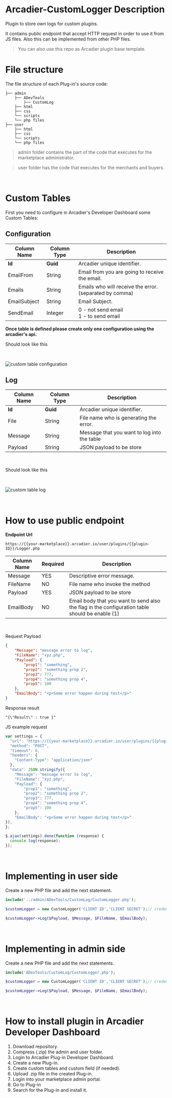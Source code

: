 # Arcadier-CustomLogger Description
Plugin to store own logs for custom plugins. 

It contains public endpoint that accept HTTP request in order to use it from JS files. Also this can be implemented from other PHP files.

> You can also use this repo as Arcadier plugin base template.

# File structure
The file structure of each Plug-in's source code:

>
    ├── admin                    
        ├── ADevTools
            ├── CustomLog
        ├── html
        ├── css
        └── scripts                
        └── php files                
    ├── user                   
        ├── html
        ├── css
        └── scripts 
        └── php files 

> admin folder contains the part of the code that executes for the marketplace administrator. 

> user folder has the code that executes for the merchants and buyers.

<br>

# Custom Tables

First you need to configure in Arcadier's Developer Dashboard some Custom Tables:


## Configuration

Column Name   | Column Type   | Description 
------------- | ------------- | -------------
**Id**        | **Guid**      | Arcadier unique identifier.
EmailFrom     | String        | Email from you are going to receive the email.
Emails        | String        | Emails who will receive the error.(separated by comma)
EmailSubject  | String        | Email Subject.
SendEmail     | Integer       | 0 - not send email <br> 1 - to send email

**Once table is defined please create only one configuration using the arcadier's api.**
<br>

Should look like this

<br>

![custom table configuration](images/ct-Configuration.png)

## Log

Column Name   | Column Type   | Description 
------------- | ------------- | -------------
**Id**        | **Guid**      | Arcadier unique identifier.
File          | String        | File name who is generating the error.
Message       | String        | Message that you want to log into the table
Payload       | String        | JSON payload to be store

<br>

Should look like this

<br>

![custom table log](images/ct-Log.png)

<br>

# How to use public endpoint

**Endpoint Url**

``` Endpoint
https://{{your-marketplace}}.arcadier.io/user/plugins/{{plugin-ID}}/Logger.php
```

Column Name   | Required      | Description 
------------- | ------------- | -------------
Message       | YES           | Descriptive error message.
FileName      | NO            | File name who invoke the method 
Payload       | YES           | JSON payload to be store 
EmailBody     | NO            | Email body that you want to send also the flag in the configuration table should be enable (1)

<br>

Request Payload
```json
{
    "Message": "message error to log",
    "FileName": "xyz.php",
    "Payload": {
        "prop1": "something",
        "prop2": "something prop 2",
        "prop3": 777,
        "prop4": "something prop 4",
        "prop5": 100
    },
    "EmailBody": "<p>Some error happen during test</p>" 
}
```
Response result
```text
"{\"Result\" : true }"
```

JS example request
```javascript
var settings = {
  "url": "https://{{your-marketplace}}.arcadier.io/user/plugins/{{plugin-ID}}/Logger.php",
  "method": "POST",
  "timeout": 0,
  "headers": {
    "Content-Type": "application/json"
  },
  "data": JSON.stringify({
    "Message": "message error to log",
    "FileName": "xyz.php",
    "Payload": {
        "prop1": "something",
        "prop2": "something prop 2",
        "prop3": 777,
        "prop4": "something prop 4",
        "prop5": 100
    },
    "EmailBody": "<p>Some error happen during test</p>" 
}),
};

$.ajax(settings).done(function (response) {
  console.log(response);
});
```

<br>

# Implementing in user side

Create a new PHP file and add the next statement.

```php
include('../admin/ADevTools/CustomLog/CustomLogger.php');

$customLogger = new CustomLogger('CLIENT ID','CLIENT SECRET');// credentials from your marketplace

$customLogger->Log($Payload, $Message, $FileName, $EmailBody);
```

<br>

# Implementing in admin side

Create a new PHP file and add the next statements.

```php
include('ADevTools/CustomLog/CustomLogger.php');

$customLogger = new CustomLogger('CLIENT ID','CLIENT SECRET');// credentials from your marketplace

$customLogger->Log($Payload, $Message, $FileName, $EmailBody);
```
<br>

# How to install plugin in Arcadier Developer Dashboard
1. Download repository.
2. Compress (.zip) the admin and user folder. 
3. Login to Arcadier Plug-in Developer Dashboard.
4. Create a new Plug-in.
5. Create custom tables and custom field (if needed).
6. Upload .zip file in the created Plug-in.
7. Login into your marketplace admin portal.
8. Go to Plug-in
9. Search for the Plug-in and install it.